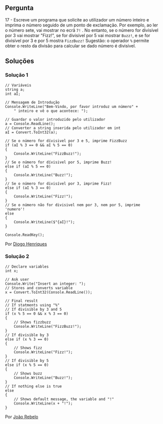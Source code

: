 ## Pergunta

17 - Escreve um programa que solicite ao utilizador um número inteiro e imprima
o número seguido de um ponto de exclamação. Por exemplo, ao ler o número sete,
vai mostrar no ecrã `7!` . No entanto, se o número for divisível por 3 vai
mostrar "Fizz!", se for divisível por 5 vai mostrar `Buzz!`, e se for
divisível por 3 e por 5 mostra `FizzBuzz!` Sugestão: o operador `%` permite
obter o resto da divisão para calcular se dado número é divisível.

## Soluções

### Solução 1

```Csharp
// Variáveis
string a;
int aI;

// Mensagem de Introdução
Console.WriteLine("Bem-Vindo, por favor introduz um número" +
    " inteiro e vê o que acontece: ");

// Guardar o valor introduzido pelo utilizador
a = Console.ReadLine();
// Converter a string inserida pelo utilizador em int
aI = Convert.ToInt32(a);

// Se o número for dívisivel por 3 e 5, imprime FizzBuzz
if (aI % 3 == 0 && aI % 5 == 0)
{
    Console.WriteLine("FizzBuzz!");
}
// Se o número for dívisivel por 5, imprime Buzz!
else if (aI % 5 == 0)
{
    Console.WriteLine("Buzz!");
}
// Se o número for divisível por 3, imprime Fizz!
else if (aI % 3 == 0)
{
    Console.WriteLine("Fizz!");
}
// Se o número não for divisivel nem por 3, nem por 5, imprime 'numero'!
else
{
    Console.WriteLine($"{aI}!");
}

Console.ReadKey();
````


Por [Diogo Henriques](https://github.com/diogo-h)

### Solução 2

```Csharp
// Declare variables
int x;

// Ask user
Console.Write("Insert an integer: ");
// Stores and converts variable
x = Convert.ToInt32(Console.ReadLine());

// Final result
// If statments using "%"
// If divisible by 3 and 5
if (x % 5 == 0 && x % 3 == 0)
{
	// Shows fizzbuzz
	Console.WriteLine("FizzBuzz!");
}
// If divisible by 3
else if (x % 3 == 0)
{
	// Shows fizz
	Console.WriteLine("Fizz!");
}
// If divisible by 5
else if (x % 5 == 0)
{
	// Shows buzz
	Console.WriteLine("Buzz!");
}           
// If nothing else is true
else
{
	// Shows default message, the variable and "!"
	Console.WriteLine(x + "!");
}
```

Por [João Rebelo](https://github.com/JBernardoRebelo)